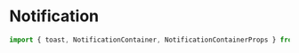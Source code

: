 # Notification

```js
import { toast, NotificationContainer, NotificationContainerProps } from '@panenco/pui';
```

<!-- STORY -->
